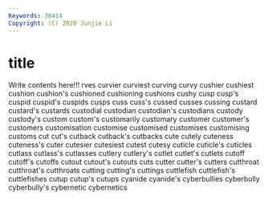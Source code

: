 ```yaml
---
Keywords: 30414
Copyright: (C) 2020 Junjie Li
---
```


# title

Write contents here!!!
rves 
curvier 
curviest 
curving
curvy 
cushier 
cushiest 
cushion 
cushion's 
cushioned 
cushioning 
cushions 
cushy 
cusp
cusp's 
cuspid 
cuspid's 
cuspids 
cusps 
cuss 
cuss's 
cussed 
cusses 
cussing
custard 
custard's 
custards 
custodial 
custodian 
custodian's 
custodians 
custody 
custody's 
custom
custom's 
customarily 
customary 
customer 
customer's 
customers 
customisation 
customise 
customised 
customises
customising 
customs 
cut 
cut's 
cutback 
cutback's 
cutbacks 
cute 
cutely 
cuteness
cuteness's 
cuter 
cutesier 
cutesiest 
cutest 
cutesy 
cuticle 
cuticle's 
cuticles 
cutlass
cutlass's 
cutlasses 
cutlery 
cutlery's 
cutlet 
cutlet's 
cutlets 
cutoff 
cutoff's 
cutoffs
cutout 
cutout's 
cutouts 
cuts 
cutter 
cutter's 
cutters 
cutthroat 
cutthroat's 
cutthroats
cutting 
cutting's 
cuttings 
cuttlefish 
cuttlefish's 
cuttlefishes 
cutup 
cutup's 
cutups 
cyanide
cyanide's 
cyberbullies 
cyberbully 
cyberbully's 
cybernetic 
cybernetics 
